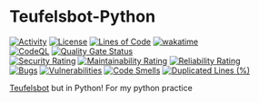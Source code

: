 # Teufelsbot-Python
[![Activity](https://img.shields.io/github/commit-activity/m/Mephisto5558/Teufelsbot-Python)](https://github.com/Mephisto5558/Teufelsbot-Python/pulse)
[![License](https://img.shields.io/github/license/Mephisto5558/Teufelsbot-Python)](https://github.com/Mephisto5558/Teufelsbot-Python/blob/main/LICENSE)
[![Lines of Code](https://sonarcloud.io/api/project_badges/measure?project=Mephisto5558_Teufelsbot-Python&metric=ncloc)](https://sonarcloud.io/summary/new_code?id=Mephisto5558_Teufelsbot-Python)
[![wakatime](https://wakatime.com/badge/user/f9d04252-581b-43cf-8bc2-31351c68d2e6/project/428b7ba5-a847-4d35-b9e2-1ec70b6bd4e4.svg)](https://wakatime.com/badge/user/f9d04252-581b-43cf-8bc2-31351c68d2e6/project/b681e0ab-d771-4c5d-993d-01168b400648)<br>
[![CodeQL](https://github.com/Mephisto5558/Teufelsbot-Python/actions/workflows/github-code-scanning/codeql/badge.svg)](https://github.com/Mephisto5558/Teufelsbot-Python/actions/workflows/github-code-scanning/codeql)
[![Quality Gate Status](https://sonarcloud.io/api/project_badges/measure?project=Mephisto5558_Teufelsbot-Python&metric=alert_status)](https://sonarcloud.io/summary/new_code?id=Mephisto5558_Teufelsbot-Python)<br>
[![Security Rating](https://sonarcloud.io/api/project_badges/measure?project=Mephisto5558_Teufelsbot-Python&metric=security_rating)](https://sonarcloud.io/summary/new_code?id=Mephisto5558_Teufelsbot-Python)
[![Maintainability Rating](https://sonarcloud.io/api/project_badges/measure?project=Mephisto5558_Teufelsbot-Python&metric=sqale_rating)](https://sonarcloud.io/summary/new_code?id=Mephisto5558_Teufelsbot-Python)
[![Reliability Rating](https://sonarcloud.io/api/project_badges/measure?project=Mephisto5558_Teufelsbot-Python&metric=reliability_rating)](https://sonarcloud.io/summary/new_code?id=Mephisto5558_Teufelsbot-Python)<br>
[![Bugs](https://sonarcloud.io/api/project_badges/measure?project=Mephisto5558_Teufelsbot-Python&metric=bugs)](https://sonarcloud.io/summary/new_code?id=Mephisto5558_Teufelsbot-Python)
[![Vulnerabilities](https://sonarcloud.io/api/project_badges/measure?project=Mephisto5558_Teufelsbot-Python&metric=vulnerabilities)](https://sonarcloud.io/summary/new_code?id=Mephisto5558_Teufelsbot-Python)
[![Code Smells](https://sonarcloud.io/api/project_badges/measure?project=Mephisto5558_Teufelsbot-Python&metric=code_smells)](https://sonarcloud.io/summary/new_code?id=Mephisto5558_Teufelsbot-Python)
[![Duplicated Lines (%)](https://sonarcloud.io/api/project_badges/measure?project=Mephisto5558_Teufelsbot-Python&metric=duplicated_lines_density)](https://sonarcloud.io/summary/new_code?id=Mephisto5558_Teufelsbot-Python)

[Teufelsbot](https://github.com/Mephisto5558/Teufelsbot) but in Python! For my python practice
